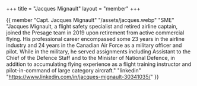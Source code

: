 +++
title = "Jacques Mignault"
layout = "member"
+++

{{ member
"Capt. Jacques Mignault"
"/assets/jacques.webp"
"SME"
"Jacques Mignault, a flight safety specialist and retired airline captain, joined the Presage team in 2019 upon retirement from active commercial flying. His professional career encompassed some 23 years in the airline industry and 24 years in the Canadian Air Force as a military officer and pilot. While in the military, he served assignments including Assistant to the Chief of the Defence Staff and to the Minister of National Defence, in addition to accumulating flying experience as a flight training instructor and pilot-in-command of large category aircraft."
"linkedin" "https://www.linkedin.com/in/jacques-mignault-30341035/"
}}